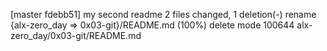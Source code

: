 [master fdebb51] my second readme
 2 files changed, 1 deletion(-)
 rename {alx-zero_day => 0x03-git}/README.md (100%)
 delete mode 100644 alx-zero_day/0x03-git/README.md

